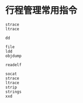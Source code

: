 # 行程管理常用指令
```
strace
ltrace

dd

file
ldd
objdump

readelf

socat
strace
ltrace
strip
strings
xxd
```
